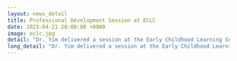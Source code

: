 ```yaml
---
layout: news_detail
title: Professional Development Session at ECLC  
date: 2023-04-21 20:00:00 +0900
image: eclc.jpg
detail: "Dr. Yim delivered a session at the Early Childhood Learning Center. She talked about language development and language characteristics of bilingual children to teachers at ECLC."
long_detail: "Dr. Yim delivered a session at the Early Childhood Learning Center. She talked about language development and language characteristics of bilingual children to teachers at ECLC."
---
```


